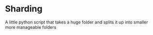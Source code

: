 # Sharding
A little python script that takes a huge folder and splits it up into smaller more manageable folders
